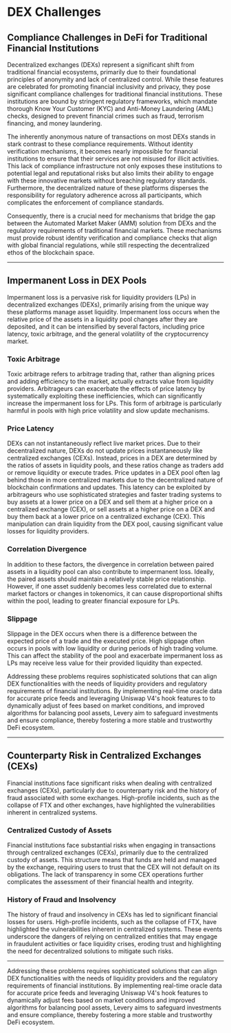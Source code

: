 # DEX Challenges

## Compliance Challenges in DeFi for Traditional Financial Institutions

Decentralized exchanges (DEXs) represent a significant shift from traditional financial ecosystems, primarily due to their foundational principles of anonymity and lack of centralized control. While these features are celebrated for promoting financial inclusivity and privacy, they pose significant compliance challenges for traditional financial institutions. These institutions are bound by stringent regulatory frameworks, which mandate thorough Know Your Customer (KYC) and Anti-Money Laundering (AML) checks, designed to prevent financial crimes such as fraud, terrorism financing, and money laundering.

The inherently anonymous nature of transactions on most DEXs stands in stark contrast to these compliance requirements. Without identity verification mechanisms, it becomes nearly impossible for financial institutions to ensure that their services are not misused for illicit activities. This lack of compliance infrastructure not only exposes these institutions to potential legal and reputational risks but also limits their ability to engage with these innovative markets without breaching regulatory standards. Furthermore, the decentralized nature of these platforms disperses the responsibility for regulatory adherence across all participants, which complicates the enforcement of compliance standards.

Consequently, there is a crucial need for mechanisms that bridge the gap between the Automated Market Maker (AMM) solution from DEXs and the regulatory requirements of traditional financial markets. These mechanisms must provide robust identity verification and compliance checks that align with global financial regulations, while still respecting the decentralized ethos of the blockchain space.

***

## Impermanent Loss in DEX Pools

Impermanent loss is a pervasive risk for liquidity providers (LPs) in decentralized exchanges (DEXs), primarily arising from the unique way these platforms manage asset liquidity. Impermanent loss occurs when the relative price of the assets in a liquidity pool changes after they are deposited, and it can be intensified by several factors, including price latency, toxic arbitrage, and the general volatility of the cryptocurrency market.

### Toxic Arbitrage

Toxic arbitrage refers to arbitrage trading that, rather than aligning prices and adding efficiency to the market, actually extracts value from liquidity providers. Arbitrageurs can exacerbate the effects of price latency by systematically exploiting these inefficiencies, which can significantly increase the impermanent loss for LPs. This form of arbitrage is particularly harmful in pools with high price volatility and slow update mechanisms.

### Price Latency

DEXs can not instantaneously reflect live market prices. Due to their decentralized nature, DEXs do not update prices instantaneously like centralized exchanges (CEXs). Instead, prices in a DEX are determined by the ratios of assets in liquidity pools, and these ratios change as traders add or remove liquidity or execute trades. Price updates in a DEX pool often lag behind those in more centralized markets due to the decentralized nature of blockchain confirmations and updates. This latency can be exploited by arbitrageurs who use sophisticated strategies and faster trading systems to buy assets at a lower price on a DEX and sell them at a higher price on a centralized exchange (CEX), or sell assets at a higher price on a DEX and buy them back at a lower price on a centralized exchange (CEX). This manipulation can drain liquidity from the DEX pool, causing significant value losses for liquidity providers.

### Correlation Divergence

In addition to these factors, the divergence in correlation between paired assets in a liquidity pool can also contribute to impermanent loss. Ideally, the paired assets should maintain a relatively stable price relationship. However, if one asset suddenly becomes less correlated due to external market factors or changes in tokenomics, it can cause disproportional shifts within the pool, leading to greater financial exposure for LPs.

### Slippage

Slippage in the DEX occurs when there is a difference between the expected price of a trade and the executed price. High slippage often occurs in pools with low liquidity or during periods of high trading volume. This can affect the stability of the pool and exacerbate impermanent loss as LPs may receive less value for their provided liquidity than expected.

Addressing these problems requires sophisticated solutions that can align DEX functionalities with the needs of liquidity providers and regulatory requirements of financial institutions. By implementing real-time oracle data for accurate price feeds and leveraging Uniswap V4's hook features to to dynamically adjust of fees based on market conditions, and improved algorithms for balancing pool assets, Levery aim to safeguard investments and ensure compliance, thereby fostering a more stable and trustworthy DeFi ecosystem.

***

## Counterparty Risk in Centralized Exchanges (CEXs)

Financial institutions face significant risks when dealing with centralized exchanges (CEXs), particularly due to counterparty risk and the history of fraud associated with some exchanges. High-profile incidents, such as the collapse of FTX and other exchanges, have highlighted the vulnerabilities inherent in centralized systems.

### Centralized Custody of Assets

Financial institutions face substantial risks when engaging in transactions through centralized exchanges (CEXs), primarily due to the centralized custody of assets. This structure means that funds are held and managed by the exchange, requiring users to trust that the CEX will not default on its obligations. The lack of transparency in some CEX operations further complicates the assessment of their financial health and integrity.

### History of Fraud and Insolvency

The history of fraud and insolvency in CEXs has led to significant financial losses for users. High-profile incidents, such as the collapse of FTX, have highlighted the vulnerabilities inherent in centralized systems. These events underscore the dangers of relying on centralized entities that may engage in fraudulent activities or face liquidity crises, eroding trust and highlighting the need for decentralized solutions to mitigate such risks.

***

Addressing these problems requires sophisticated solutions that can align DEX functionalities with the needs of liquidity providers and the regulatory requirements of financial institutions. By implementing real-time oracle data for accurate price feeds and leveraging Uniswap V4's hook features to dynamically adjust fees based on market conditions and improved algorithms for balancing pool assets, Levery aims to safeguard investments and ensure compliance, thereby fostering a more stable and trustworthy DeFi ecosystem.

